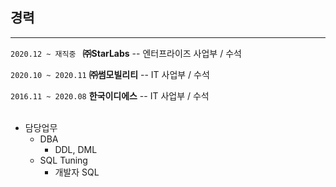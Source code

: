 ## 경력
-----------
```2020.12 ~ 재직중 ```   **㈜StarLabs**   -- 엔터프라이즈 사업부 / 수석

``` 2020.10 ~ 2020.11 ``` **㈜썸모빌리티** -- IT 사업부 / 수석

``` 2016.11 ~ 2020.08 ``` **한국이디에스** -- IT 사업부 / 수석
<br><br>

* 담당업무
  - DBA
    + DDL, DML
  - SQL Tuning
    + 개발자 SQL

